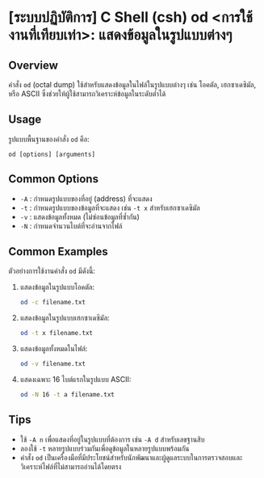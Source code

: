 # [ระบบปฏิบัติการ] C Shell (csh) od <การใช้งานที่เทียบเท่า>: แสดงข้อมูลในรูปแบบต่างๆ

## Overview
คำสั่ง `od` (octal dump) ใช้สำหรับแสดงข้อมูลในไฟล์ในรูปแบบต่างๆ เช่น โอคตัล, เฮกซาเดซิมัล, หรือ ASCII ซึ่งช่วยให้ผู้ใช้สามารถวิเคราะห์ข้อมูลในระดับต่ำได้

## Usage
รูปแบบพื้นฐานของคำสั่ง `od` คือ:

```
od [options] [arguments]
```

## Common Options
- `-A` : กำหนดรูปแบบของที่อยู่ (address) ที่จะแสดง
- `-t` : กำหนดรูปแบบของข้อมูลที่จะแสดง เช่น `-t x` สำหรับเฮกซาเดซิมัล
- `-v` : แสดงข้อมูลทั้งหมด (ไม่ซ่อนข้อมูลที่ซ้ำกัน)
- `-N` : กำหนดจำนวนไบต์ที่จะอ่านจากไฟล์

## Common Examples
ตัวอย่างการใช้งานคำสั่ง `od` มีดังนี้:

1. แสดงข้อมูลในรูปแบบโอคตัล:
   ```bash
   od -c filename.txt
   ```

2. แสดงข้อมูลในรูปแบบเฮกซาเดซิมัล:
   ```bash
   od -t x filename.txt
   ```

3. แสดงข้อมูลทั้งหมดในไฟล์:
   ```bash
   od -v filename.txt
   ```

4. แสดงเฉพาะ 16 ไบต์แรกในรูปแบบ ASCII:
   ```bash
   od -N 16 -t a filename.txt
   ```

## Tips
- ใช้ `-A n` เพื่อแสดงที่อยู่ในรูปแบบที่ต้องการ เช่น `-A d` สำหรับเลขฐานสิบ
- ลองใช้ `-t` หลายรูปแบบร่วมกันเพื่อดูข้อมูลในหลายรูปแบบพร้อมกัน
- คำสั่ง `od` เป็นเครื่องมือที่มีประโยชน์สำหรับนักพัฒนาและผู้ดูแลระบบในการตรวจสอบและวิเคราะห์ไฟล์ที่ไม่สามารถอ่านได้โดยตรง